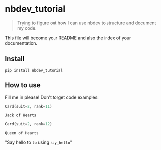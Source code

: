# nbdev_tutorial
> Trying to figure out how I can use nbdev to structure and document my code.


This file will become your README and also the index of your documentation.

## Install

`pip install nbdev_tutorial`

## How to use

Fill me in please! Don't forget code examples:

```python
Card(suit=2, rank=11)
```




    Jack of Hearts



```python
Card(suit=2, rank=12)
```




    Queen of Hearts



"Say hello to `to` using `say_hello`"
